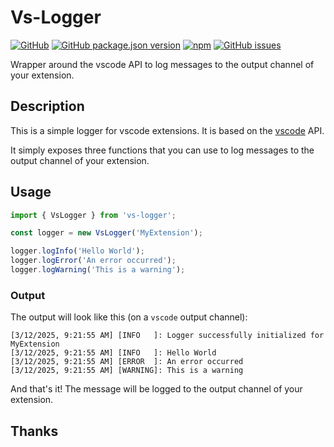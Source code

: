 # Vs-Logger

[![GitHub](https://img.shields.io/github/license/faultyblaster/vs-logger)](https://github.com/faultyblaster/vs-logger)
[![GitHub package.json version](https://img.shields.io/github/package-json/v/faultyblaster/vs-logger)](https://github.com/faultyblaster/vs-logger)
[![npm](https://img.shields.io/npm/dw/vs-logger)](https://www.npmjs.com/package/vs-logger)
[![GitHub issues](https://img.shields.io/github/issues/faultyblaster/vs-logger)](https://github.com/faultyblaster/vs-logger/issues)

Wrapper around the vscode API to log messages to the output channel of your extension.

## Description

This is a simple logger for vscode extensions. It is based on the [vscode](https://code.visualstudio.com/api/references/vscode-api) API.

It simply exposes three functions that you can use to log messages to the output channel of your extension.

## Usage

```typescript
import { VsLogger } from 'vs-logger';

const logger = new VsLogger('MyExtension');

logger.logInfo('Hello World');
logger.logError('An error occurred');
logger.logWarning('This is a warning');
```

### Output

The output will look like this (on a `vscode` output channel):

``` log
[3/12/2025, 9:21:55 AM] [INFO   ]: Logger successfully initialized for MyExtension
[3/12/2025, 9:21:55 AM] [INFO   ]: Hello World
[3/12/2025, 9:21:55 AM] [ERROR  ]: An error occurred
[3/12/2025, 9:21:55 AM] [WARNING]: This is a warning
```

And that's it! The message will be logged to the output channel of your extension.

## Thanks
